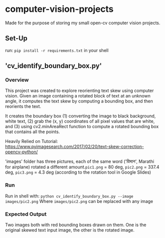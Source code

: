 # computer-vision-projects

Made for the purpose of storing my small open-cv computer vision projects.

## Set-Up

run: `pip install -r requirements.txt` in your shell

## 'cv_identify_boundary_box.py'

### Overview

This project was created to explore reorienting text skew using computer vision. Given an image containing a rotated block of text at an unknown angle, it computes the text skew by computing a bounding box, and then reorients the text.

It creates the boundary box (1) converting the image to black background, white text, (2) grab the (x, y) coordinates of all pixel values that are white, and (3) using cv2.minAreaRect function to compute a rotated bounding box that contains all the points.

Heavily Relied on Tutorial: https://www.pyimagesearch.com/2017/02/20/text-skew-correction-opencv-python/

'images' folder has three pictures, each of the same word ('विमान', Marathi for airplane) rotated a different amount.`pic1.png` = 80 deg, `pic2.png` = 337.4 deg, `pic3.png` = 4.3 deg (according to the rotation tool in Google Slides)

### Run

Run in shell with: `python cv_identify_boundary_box.py --image images/pic2.png`
Where `images/pic2.png` can be replaced with any image


### Expected Output

Two images both with red bounding boxes drawn on them. One is the original skewed text input image, the other is the rotated image.







